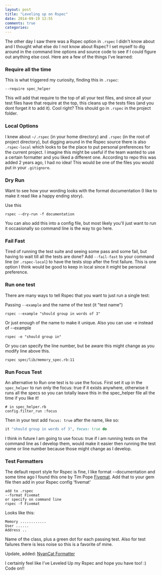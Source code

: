 ```yaml
---
layout: post
title: "Leveling up on Rspec"
date: 2014-09-19 12:55
comments: true
categories: 
---
```



The other day I saw there was a Rspec option in `.rspec` I didn't know about and I thought what else do I not know about Rspec? I set myself to dig around in the command line options and source code to see if I could figure out anything else cool. Here are a few of the things I've learned:  

### Require all the time

This is what triggered my curiosity, finding this in `.rspec`:

```
--require spec_helper
```

This will add that require to the top of all your test files, and since all your test files have that require at the top, this cleans up the tests files (and you dont forget it to add it). Cool right? This should go in `.rspec` in the project folder.

### Local Options

I knew about `~/.rspec` (in your home directory) and `.rspec` (in the root of project directory), but digging around in the Rspec source there is also `.rspec-local` which looks to be the place to put personal preferences for the current project. I imagine this might be useful if the team wanted to use a certain formatter and you liked a different one. According to repo this was added 2 years ago, I had no idea! This would be one of the files you would put in your `.gitignore`.

### Dry Run

Want to see how your wording looks with the format documentation (I like to make it read like a happy ending story). 

Use this 

```
rspec --dry-run -f documentation
```

You can also add this into a config file, but most likely you'll just want to run it occasionally so command line is the way to go here.

### Fail Fast

Tired of running the test suite and seeing some pass and some fail, but having to wait till all the tests are done? Add `--fail-fast` to your command line (or `.rspec-local`) to have the tests stop after the first failure. This is one option I think would be good to keep in local since it might be personal preference.

### Run one test

There are many ways to tell Rspec that you want to just run a single test:

Passing `--example` and the name of the test (it "test name") 

```
rspec --example "should group in words of 3"
```

Or just enough of the name to make it unique. Also you can use -e instead of --example

```
rspec -e "should group in"
```

Or you can specify the line number, but be aware this might change as you modify line above this.

```
rspec spec/lib/memory_spec.rb:11
```

### Run Focus Test

An alternative to Run one test is to use the focus. First set it up in the `spec_helper` to run only the focus: true if it exists anywhere, otherwise it runs all the specs so you can totally leave this in the spec_helper file all the time if you like it!

```
# in spec_helper.rb
config.filter_run :focus
```

Then in your test add `focus: true` after the name, like so:

```ruby
it "should group in words of 3", focus: true do
```

I think in future I am going to use focus: true if i am running tests on the command line as I develop them, would make it easier then running the test name or line number because those might change as I develop. 


### Test Formatters

The default report style for Rspec is fine, I like format --documentation and some time ago I found this one by Tim Pope [Fivemat](https://github.com/tpope/fivemat). Add that to your gem file then add in your Rspec config 'fivemat'

```
add to .rspec 
--format Fivemat
or specify on command line
rspec -f Fivemat
```

Looks like this: 

```
Memory ............
User ......
Address ..
```

Name of the class, plus a green dot for each passing test. Also for test failures there is less noise so this is a favorite of mine.

Update, added: [NyanCat Formatter](http://www.mattsears.com/articles/2011/11/16/nyan-cat-rspec-formatter)

I certainly feel like I've Leveled Up my Rspec and hope you have too! :) Code on!!




